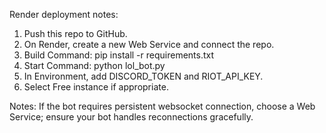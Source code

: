 Render deployment notes:

1. Push this repo to GitHub.
2. On Render, create a new Web Service and connect the repo.
3. Build Command: pip install -r requirements.txt
4. Start Command: python lol_bot.py
5. In Environment, add DISCORD_TOKEN and RIOT_API_KEY.
6. Select Free instance if appropriate.

Notes: If the bot requires persistent websocket connection, choose a Web Service; ensure your bot handles reconnections gracefully.
